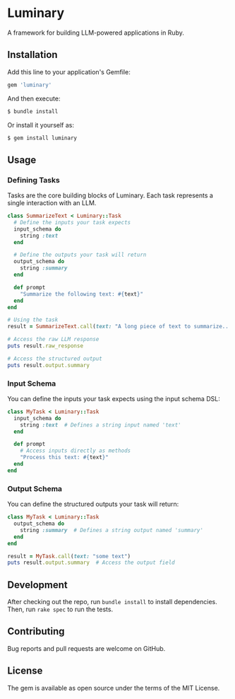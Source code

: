 # Luminary

A framework for building LLM-powered applications in Ruby.

## Installation

Add this line to your application's Gemfile:

```ruby
gem 'luminary'
```

And then execute:
```bash
$ bundle install
```

Or install it yourself as:
```bash
$ gem install luminary
```

## Usage

### Defining Tasks

Tasks are the core building blocks of Luminary. Each task represents a single interaction with an LLM.

```ruby
class SummarizeText < Luminary::Task
  # Define the inputs your task expects
  input_schema do
    string :text
  end

  # Define the outputs your task will return
  output_schema do
    string :summary
  end

  def prompt
    "Summarize the following text: #{text}"
  end
end

# Using the task
result = SummarizeText.call(text: "A long piece of text to summarize...")

# Access the raw LLM response
puts result.raw_response

# Access the structured output
puts result.output.summary
```

### Input Schema

You can define the inputs your task expects using the input schema DSL:

```ruby
class MyTask < Luminary::Task
  input_schema do
    string :text  # Defines a string input named 'text'
  end

  def prompt
    # Access inputs directly as methods
    "Process this text: #{text}"
  end
end
```

### Output Schema

You can define the structured outputs your task will return:

```ruby
class MyTask < Luminary::Task
  output_schema do
    string :summary  # Defines a string output named 'summary'
  end
end

result = MyTask.call(text: "some text")
puts result.output.summary  # Access the output field
```

## Development

After checking out the repo, run `bundle install` to install dependencies. Then, run `rake spec` to run the tests.

## Contributing

Bug reports and pull requests are welcome on GitHub.

## License

The gem is available as open source under the terms of the MIT License. 